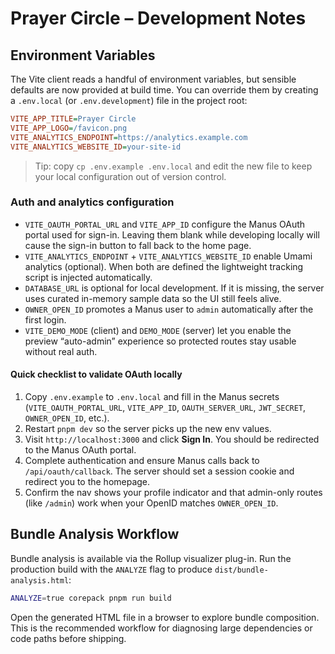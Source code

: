# Prayer Circle – Development Notes

## Environment Variables

The Vite client reads a handful of environment variables, but sensible defaults are now provided at build time. You can override them by creating a `.env.local` (or `.env.development`) file in the project root:

```ini
VITE_APP_TITLE=Prayer Circle
VITE_APP_LOGO=/favicon.png
VITE_ANALYTICS_ENDPOINT=https://analytics.example.com
VITE_ANALYTICS_WEBSITE_ID=your-site-id
```

> Tip: copy `cp .env.example .env.local` and edit the new file to keep your local configuration out of version control.

### Auth and analytics configuration

- `VITE_OAUTH_PORTAL_URL` and `VITE_APP_ID` configure the Manus OAuth portal used for sign-in. Leaving them blank while developing locally will cause the sign-in button to fall back to the home page.
- `VITE_ANALYTICS_ENDPOINT` + `VITE_ANALYTICS_WEBSITE_ID` enable Umami analytics (optional). When both are defined the lightweight tracking script is injected automatically.
- `DATABASE_URL` is optional for local development. If it is missing, the server uses curated in-memory sample data so the UI still feels alive.
- `OWNER_OPEN_ID` promotes a Manus user to `admin` automatically after the first login.
- `VITE_DEMO_MODE` (client) and `DEMO_MODE` (server) let you enable the preview “auto-admin” experience so protected routes stay usable without real auth.

#### Quick checklist to validate OAuth locally

1. Copy `.env.example` to `.env.local` and fill in the Manus secrets (`VITE_OAUTH_PORTAL_URL`, `VITE_APP_ID`, `OAUTH_SERVER_URL`, `JWT_SECRET`, `OWNER_OPEN_ID`, etc.).
2. Restart `pnpm dev` so the server picks up the new env values.
3. Visit `http://localhost:3000` and click **Sign In**. You should be redirected to the Manus OAuth portal.
4. Complete authentication and ensure Manus calls back to `/api/oauth/callback`. The server should set a session cookie and redirect you to the homepage.
5. Confirm the nav shows your profile indicator and that admin-only routes (like `/admin`) work when your OpenID matches `OWNER_OPEN_ID`.

## Bundle Analysis Workflow

Bundle analysis is available via the Rollup visualizer plug-in. Run the production build with the `ANALYZE` flag to produce `dist/bundle-analysis.html`:

```bash
ANALYZE=true corepack pnpm run build
```

Open the generated HTML file in a browser to explore bundle composition. This is the recommended workflow for diagnosing large dependencies or code paths before shipping.
